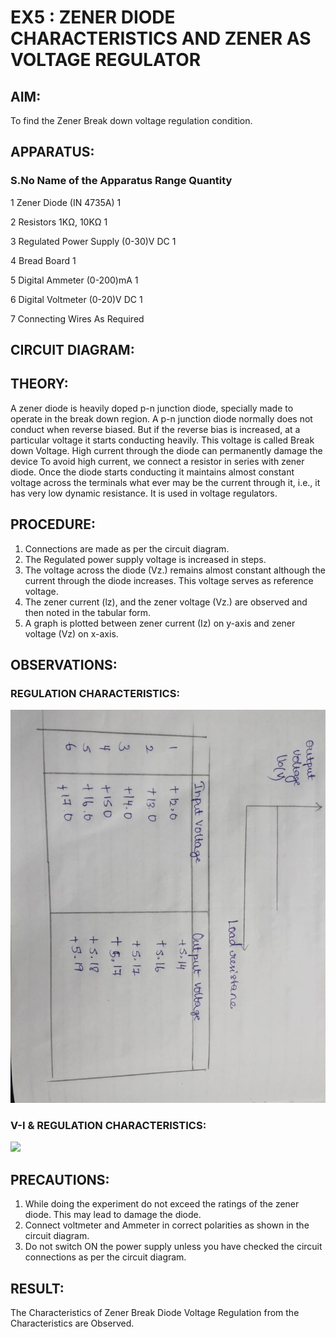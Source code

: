# EX5 : ZENER DIODE CHARACTERISTICS AND ZENER AS VOLTAGE REGULATOR
## AIM: 
To find the Zener Break down voltage regulation condition.

## APPARATUS:

### S.No	Name of the Apparatus	 Range	  Quantity
1	    Zener Diode (IN 4735A)		         1

2	    Resistors	1KΩ, 10KΩ	             1

3	    Regulated Power Supply (0-30)V DC	 1

4	    Bread Board		                     1

5	    Digital Ammeter	       (0-200)mA	 1

6	    Digital Voltmeter	   (0-20)V DC	 1

7	    Connecting Wires	   As Required	

## CIRCUIT DIAGRAM:

## THEORY:
A zener diode is heavily doped p-n junction diode, specially made to operate in the break down region. A p-n junction diode normally does not conduct when reverse biased. But if the reverse bias is increased, at a particular voltage it starts conducting heavily. This voltage is called Break down Voltage. High current through the diode can permanently damage the device To avoid high current, we connect a resistor in series with zener diode. Once the diode starts conducting it maintains almost constant voltage across the terminals what ever may be the current through it, i.e., it has very low dynamic resistance. It is used in voltage regulators.

## PROCEDURE:
1. Connections are made as per the circuit diagram.
2. The Regulated power supply voltage is increased in steps.
3. The voltage across the diode (Vz.) remains almost constant although the current through the diode increases. This voltage serves as reference voltage.
4. The zener current (lz), and the zener voltage (Vz.) are observed and then noted in the tabular form.
5. A graph is plotted between zener current (Iz) on y-axis and zener voltage (Vz) on x-axis.
## OBSERVATIONS:
### REGULATION CHARACTERISTICS:
![](1.jpeg)
### V-I & REGULATION CHARACTERISTICS:
![](2.jpge)
## PRECAUTIONS:

1. While doing the experiment do not exceed the ratings of the zener diode. This may lead to damage the diode.
2. Connect voltmeter and Ammeter in correct polarities as shown in the circuit diagram.
3. Do not switch ON the power supply unless you have checked the circuit connections as per the circuit diagram.
   
## RESULT:
The Characteristics of Zener Break Diode Voltage Regulation from the Characteristics are Observed.
